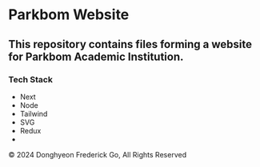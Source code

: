# Parkbom Website

## This repository contains files forming a website for Parkbom Academic Institution.

### Tech Stack
- Next
- Node
- Tailwind
- SVG
- Redux
- 

© 2024 Donghyeon Frederick Go, All Rights Reserved
